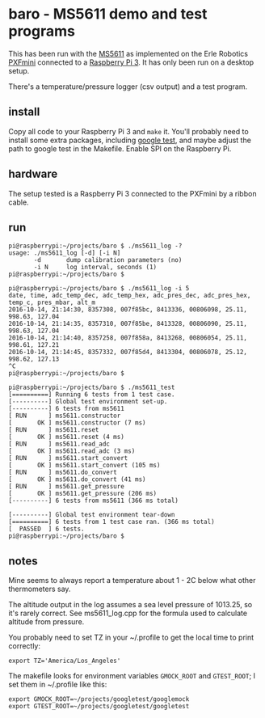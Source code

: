 # baro - MS5611 demo and test programs

This has been run with the [MS5611](http://www.amsys.info/products/ms5611.htm)
as implemented on the Erle Robotics
[PXFmini](http://erlerobotics.com/blog/pxfmini/) connected to a
[Raspberry Pi 3](https://www.raspberrypi.org/products/raspberry-pi-3-model-b/).
It has only been run on a desktop setup.

There's a temperature/pressure logger (csv output) and a test program.

## install

Copy all code to your Raspberry Pi 3 and `make` it. You'll probably need to
install some extra packages, including
[google test](https://github.com/google/googletest), and maybe adjust the path
to google test in the Makefile. Enable SPI on the Raspberry Pi.

## hardware

The setup tested is a Raspberry Pi 3 connected to the PXFmini by a ribbon
cable.

## run

```
pi@raspberrypi:~/projects/baro $ ./ms5611_log -?
usage: ./ms5611_log [-d] [-i N]
       -d       dump calibration parameters (no)
       -i N     log interval, seconds (1)
pi@raspberrypi:~/projects/baro $
```

```
pi@raspberrypi:~/projects/baro $ ./ms5611_log -i 5
date, time, adc_temp_dec, adc_temp_hex, adc_pres_dec, adc_pres_hex, temp_c, pres_mbar, alt_m
2016-10-14, 21:14:30, 8357308, 007f85bc, 8413336, 00806098, 25.11, 998.63, 127.04
2016-10-14, 21:14:35, 8357310, 007f85be, 8413328, 00806090, 25.11, 998.63, 127.04
2016-10-14, 21:14:40, 8357258, 007f858a, 8413268, 00806054, 25.11, 998.61, 127.21
2016-10-14, 21:14:45, 8357332, 007f85d4, 8413304, 00806078, 25.12, 998.62, 127.13
^C
pi@raspberrypi:~/projects/baro $
```

```
pi@raspberrypi:~/projects/baro $ ./ms5611_test
[==========] Running 6 tests from 1 test case.
[----------] Global test environment set-up.
[----------] 6 tests from ms5611
[ RUN      ] ms5611.constructor
[       OK ] ms5611.constructor (7 ms)
[ RUN      ] ms5611.reset
[       OK ] ms5611.reset (4 ms)
[ RUN      ] ms5611.read_adc
[       OK ] ms5611.read_adc (3 ms)
[ RUN      ] ms5611.start_convert
[       OK ] ms5611.start_convert (105 ms)
[ RUN      ] ms5611.do_convert
[       OK ] ms5611.do_convert (41 ms)
[ RUN      ] ms5611.get_pressure
[       OK ] ms5611.get_pressure (206 ms)
[----------] 6 tests from ms5611 (366 ms total)

[----------] Global test environment tear-down
[==========] 6 tests from 1 test case ran. (366 ms total)
[  PASSED  ] 6 tests.
pi@raspberrypi:~/projects/baro $
```

## notes

Mine seems to always report a temperature about 1 - 2C below what other
thermometers say.

The altitude output in the log assumes a sea level pressure of 1013.25, so
it's rarely correct. See ms5611_log.cpp for the formula used to calculate
altitude from pressure.

You probably need to set TZ in your ~/.profile to get the local time to
print correctly:
```
export TZ='America/Los_Angeles'
```

The makefile looks for environment variables `GMOCK_ROOT` and `GTEST_ROOT`;
I set them in ~/.profile like this:
```
export GMOCK_ROOT=~/projects/googletest/googlemock
export GTEST_ROOT=~/projects/googletest/googletest
```
